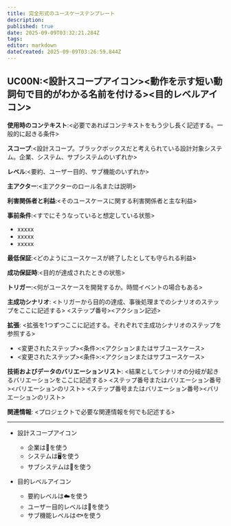 ```yaml
---
title: 完全形式のユースケーステンプレート
description: 
published: true
date: 2025-09-09T03:32:21.284Z
tags: 
editor: markdown
dateCreated: 2025-09-09T03:26:59.844Z
---
```


## UC00N:<設計スコープアイコン><動作を示す短い動詞句で目的がわかる名前を付ける><目的レベルアイコン>

**使用時のコンテキスト**:<必要であればコンテキストをもう少し長く記述する。一般的に起きる条件>

**スコープ**:<設計スコープ。ブラックボックスだと考えられている設計対象システム。企業、システム、サブシステムのいずれか>

**レベル**:<要約、ユーザー目的、サブ機能のいずれか>

**主アクター**:<主アクターのロール名または説明>

**利害関係者と利益**:<そのユースケースに関する利害関係者と主な利益>

**事前条件**:<すでにそうなっていると想定している状態>
- xxxxx
- xxxxx
- xxxxx

**最低保証**:<どのようにユースケースが終了したとしても守られる利益>

**成功保証時**:<目的が達成されたときの状態>

**トリガー**:<何がユースケースを開発するか。時間イベントの場合もある>

**主成功シナリオ**:
<トリガーから目的の達成、事後処理までのシナリオのステップをここに記述する>
<ステップ番号><アクション記述>

**拡張**:
<拡張を1つずつここに記述する。それぞれで主成功シナリオのステップを参照する>
- <変更されたステップ><条件>:<アクションまたはサブユースケース>
- <変更されたステップ><条件>:<アクションまたはサブユースケース>

**技術およびデータのバリエーションリスト**:
<結果としてシナリオの分岐が起きるバリエーションをここに記述する>
<ステップ番号またはバリエーション番号><バリエーションのリスト>
<ステップ番号またはバリエーション番号><バリエーションのリスト>

**関連情報**:
<プロジェクトで必要な関連情報を何でも記述する>

---

- 設計スコープアイコン
  - 企業は🏢を使う
  - システムは🖥️を使う
  - サブシステムは💾を使う
  
- 目的レベルアイコン
  - 要約レベルは☁️を使う
  - ユーザー目的レベルは🌊を使う
  - サブ機能レベルは🐟を使う
  

 